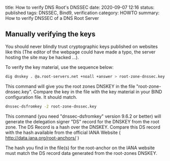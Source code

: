 title: How to verify DNS Root's DNSSEC
date: 2020-09-07 12:16
status: published
tags: DNSSEC, Bind9, verification
category: HOWTO
summary: How to verify DNSSEC of a DNS Root Server

Manually verifying the keys
---------------------------
You should never blindly trust cryptographic keys published on websites 
like this (The editor of the webpage could have made a typo, the 
server hosting the site may be hacked ...).

To verify the key material, use the sequence below:

```bash
dig dnskey . @a.root-servers.net +noall +answer > root-zone-dnssec.key 
```

This command  will give you the root zones DNSKEY in the file 
"root-zone-dnssec.key". Compare the key in the file with the 
key material in your BIND configuration file. It should match.  

```bash
dnssec-dsfromkey -2 root-zone-dnssec.key
```
This command (you need "dnssec-dsfromkey" version 9.6.2 or better) will 
generate the delegation signer "DS" record for the DNSKEY from the 
root zone. The DS Record is a hash over the DNSKEY. Compare this 
DS record with the hash available from the official IANA 
Website ( http://data.iana.org/root-anchors/ )

The hash you find in the file(s) for the root-anchor on the IANA 
website must match the DS record data generated from the 
root-zones DNSKEY.

